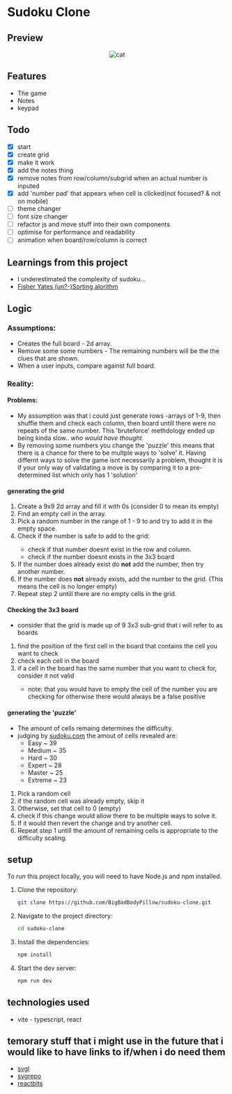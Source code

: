 # Sudoku Clone

## Preview

<p align="center">
  <img src="https://github.com/user-attachments/assets/62722d91-4e5c-4ce3-958c-9ddf966f1979" alt="cat">
</p>

## Features

- The game
- Notes
- keypad

## Todo

- [x] start
- [x] create grid
- [x] make it work
- [x] add the notes thing
- [x] remove notes from row/column/subgrid when an actual number is inputed
- [x] add 'number pad' that appears when cell is clicked(not focused? & not on mobile)
- [ ] theme changer
- [ ] font size changer
- [ ] refactor js and move stuff into their own components
- [ ] optimise for performance and readability
- [ ] animation when board/row/column is correct

## Learnings from this project

- I underestimated the complexity of sudoku...
- [Fisher Yates (un?-)Sorting alorithm](https://www.w3schools.com/js/js_array_sort.asp)

## Logic

### Assumptions:

- Creates the full board - 2d array.
- Remove some some numbers - The remaining numbers will be the the clues that are shown.
- When a user inputs, compare against full board.

### Reality:

#### Problems:

- My assumption was that i could just generate rows -arrays of 1-9,
  then shuffle them and check each column, then board untill there were no repeats of the same number.
  This 'bruteforce' methdology ended up being kinda slow.. _who would have thought._
- By removing some numbers you change the 'puzzle' this means that there is a chance for there to be multple ways to 'solve' it.
  Having differnt ways to solve the game isnt necessarily a problem,
  thought it is if your only way of validating a move is by comparing it to a pre-determined list which only has 1 'solution'

#### generating the grid

<ol>
<li> Create a 9x9 2d array and fill it with 0s (consider 0 to mean its empty) </li>
<li> Find an empty cell in the array. </li>
<li> Pick a random number in the range of 1 - 9 to and try to add it in the empty space. </li>
<li> Check if the number is safe to add to the grid: </li>
    <ul>
   <li>check if that number doesnt exist in the row and column.</li>
   <li>check if the number doesnt exists in the 3x3 board</li>
   </ul>
<li>  If the number does already exist do <strong>not</strong> add the number, then try another number. </li>
<li>  If the number does <strong>not</strong> already exists, add the number to the grid. (This means the cell is no longer empty) </li>
<li>  Repeat step 2 untill there are no empty cells in the grid. </li>
</ol>

#### Checking the 3x3 board

- consider that the grid is made up of 9 3x3 sub-grid that i will refer to as boards

<ol>
<li>find the position of the first cell in the board that contains the cell you want to check</li>
<li>check each cell in the board</li>
<li>if a cell in the board has the same number that you want to check for, consider it not valid</li>
    <ul><li>note: that you would have to empty the cell of the number you are checking for otherwise there would always be a false positive</li></ul>
</ol>

#### generating the 'puzzle'

- The amount of cells remaing determines the difficulty.
- judging by [sudoku.com](https://sudoku.com/) the amout of cells revealed are:
  - Easy ~ 39
  - Medium ~ 35
  - Hard ~ 30
  - Expert ~ 28
  - Master ~ 25
  - Extreme ~ 23

<ol>
<li>Pick a random cell</li>
<li>if the random cell was already empty, skip it</li>
<li>Otherwise, set that cell to 0 (empty)</li>
<li>check if this change would allow there to be multiple ways to solve it.</li>
<li>If it would then revert the change and try another cell.</li>
<li>Repeat step 1 untill the amount of remaining cells is appropriate to the difficulty scaling.</li>
</ol>

## setup

To run this project locally, you will need to have Node.js and npm installed.

1.  Clone the repository:

    ```bash
    git clone https://github.com/BigBadBodyPillow/sudoku-clone.git
    ```

2.  Navigate to the project directory:

    ```bash
    cd sudoku-clone
    ```

3.  Install the dependencies:

    ```bash
    npm install
    ```

4.  Start the dev server:

    ```bash
    npm run dev
    ```

## technologies used

- vite - typescript, react

## temorary stuff that i might use in the future that i would like to have links to if/when i do need them

- [svgl](https://svgl.app/)
- [svgrepo](https://www.svgrepo.com/)
- [reactbits](https://www.reactbits.dev/)
